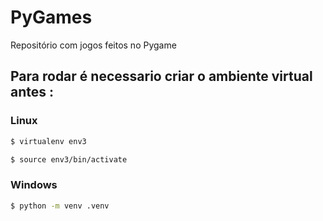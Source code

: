 # PyGames

Repositório com jogos feitos no Pygame 

## Para rodar é necessario criar o ambiente virtual antes :

### Linux
```bash
$ virtualenv env3
```

```bash
$ source env3/bin/activate
```

### Windows
```bash
$ python -m venv .venv
```
